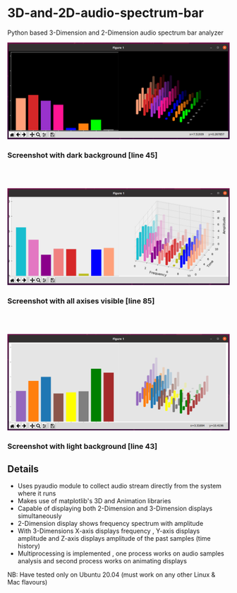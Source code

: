 # 3D-and-2D-audio-spectrum-bar
Python based 3-Dimension and 2-Dimension audio spectrum bar analyzer 

<p align="left">
  <img src="Images/dark_1.png">
</p>

### Screenshot with dark background [line 45]

<br>
<br>

<p align="center">
  <img src="Images/with_axis_on.png">
</p>

### Screenshot with all axises visible [line 85]

<br>
<br>

<p align="center">
  <img src="Images/light_1.png">
</p>

### Screenshot with light background [line 43]


## Details

 * Uses pyaudio module to collect audio stream directly from the system where it runs 
 * Makes use of  matplotlib's 3D and Animation libraries
 * Capable of displaying both 2-Dimension and 3-Dimension displays simultaneously
 * 2-Dimension display shows frequency spectrum with amplitude 
 * With 3-Dimensions X-axis displays frequency , Y-axis displays amplitude and Z-axis displays amplitude of the past  samples (time history)
 * Multiprocessing is implemented , one process  works on audio samples analysis and second process works on animating displays
 
 NB: Have tested only on Ubuntu 20.04 (must work on any other Linux & Mac flavours)
